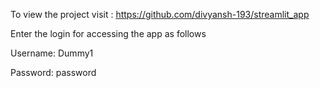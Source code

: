 To view the project visit : https://github.com/divyansh-193/streamlit_app

Enter the login for accessing the app as follows

Username: Dummy1

Password: password

